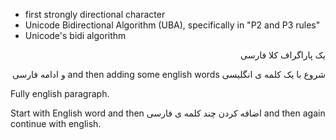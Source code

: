 * first strongly directional character
* Unicode Bidirectional Algorithm (UBA), specifically in "P2 and P3 rules"
* Unicode's bidi algorithm

<div dir="auto">
یک پاراگراف کلا فارسی

شروع با یک کلمه ی انگلیسی and then adding some english words و ادامه فارسی

</div>
<div dir="auto">
Fully english paragraph.
</div>

Start with English word and then اضافه کردن چند کلمه ی فارسی and then again
continue with english.
